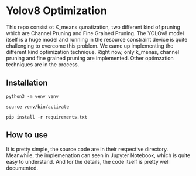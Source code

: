 # Yolov8 Optimization

This repo consist ot K_means qunatization, two different kind of pruning which are Channel Pruning and Fine Grained Pruning.
The YOLOv8 model itself is a huge model and running in the resource constraint device is quite challenging to overcome this problem. We came up implementing the different kind optimization technique. Right now, only k_menas, channel pruning and fine grained pruning are implemented. Other optimzation techniques are in the process.


## Installation

```
python3 -m venv venv

```

```
source venv/bin/activate
```

```
pip install -r requirements.txt

```

## How to use

It is pretty simple, the source code are in their respective directory. Meanwhile, the implemenation can seen in Jupyter Notebook, which is quite easy to understand. And for the details, the code itself is pretty well documented.


